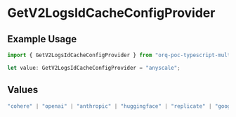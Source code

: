 # GetV2LogsIdCacheConfigProvider

## Example Usage

```typescript
import { GetV2LogsIdCacheConfigProvider } from "orq-poc-typescript-multi-env-version/models/operations";

let value: GetV2LogsIdCacheConfigProvider = "anyscale";
```

## Values

```typescript
"cohere" | "openai" | "anthropic" | "huggingface" | "replicate" | "google" | "google-ai" | "azure" | "aws" | "anyscale" | "perplexity" | "groq" | "fal" | "leonardoai" | "nvidia"
```